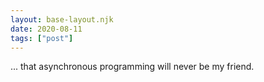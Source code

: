 ```yaml
---
layout: base-layout.njk
date: 2020-08-11
tags: ["post"]
---
```


... that asynchronous programming will never be my friend.

